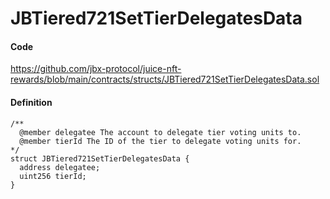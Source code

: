 # JBTiered721SetTierDelegatesData

#### Code

https://github.com/jbx-protocol/juice-nft-rewards/blob/main/contracts/structs/JBTiered721SetTierDelegatesData.sol

#### Definition

```
/** 
  @member delegatee The account to delegate tier voting units to.
  @member tierId The ID of the tier to delegate voting units for.
*/
struct JBTiered721SetTierDelegatesData {
  address delegatee;
  uint256 tierId;
}
```
